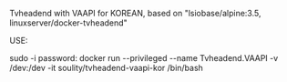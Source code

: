 Tvheadend with VAAPI for KOREAN, based on "lsiobase/alpine:3.5, linuxserver/docker-tvheadend"

USE:

sudo -i
password:
docker run --privileged --name Tvheadend.VAAPI -v /dev:/dev -it soulity/tvheadend-vaapi-kor /bin/bash
